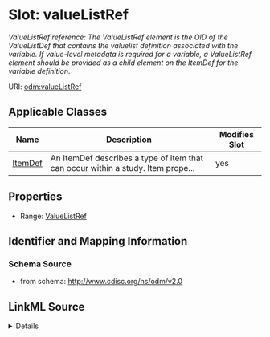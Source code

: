 # Slot: valueListRef


_ValueListRef reference: The ValueListRef element is the OID of the ValueListDef that contains the valuelist definition associated with the variable. If value-level metadata is required for a variable, a ValueListRef element should be provided as a child element on the ItemDef for the variable definition._



URI: [odm:valueListRef](http://www.cdisc.org/ns/odm/v2.0/valueListRef)



<!-- no inheritance hierarchy -->




## Applicable Classes

| Name | Description | Modifies Slot |
| --- | --- | --- |
[ItemDef](ItemDef.md) | An ItemDef describes a type of item that can occur within a study. Item prope... |  yes  |







## Properties

* Range: [ValueListRef](ValueListRef.md)





## Identifier and Mapping Information







### Schema Source


* from schema: http://www.cdisc.org/ns/odm/v2.0




## LinkML Source

<details>
```yaml
name: valueListRef
description: 'ValueListRef reference: The ValueListRef element is the OID of the ValueListDef
  that contains the valuelist definition associated with the variable. If value-level
  metadata is required for a variable, a ValueListRef element should be provided as
  a child element on the ItemDef for the variable definition.'
from_schema: http://www.cdisc.org/ns/odm/v2.0
rank: 1000
identifier: false
alias: valueListRef
domain_of:
- ItemDef
range: ValueListRef

```
</details>